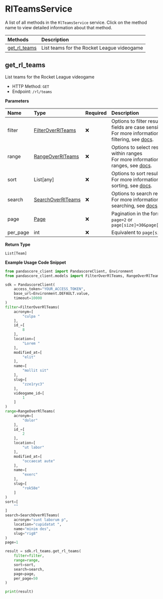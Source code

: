 # RlTeamsService

A list of all methods in the `RlTeamsService` service. Click on the method name to view detailed information about that method.

| Methods                       | Description                                |
| :---------------------------- | :----------------------------------------- |
| [get_rl_teams](#get_rl_teams) | List teams for the Rocket League videogame |

## get_rl_teams

List teams for the Rocket League videogame

- HTTP Method: `GET`
- Endpoint: `/rl/teams`

**Parameters**

| Name     | Type                                                | Required | Description                                                                                                                                         |
| :------- | :-------------------------------------------------- | :------- | :-------------------------------------------------------------------------------------------------------------------------------------------------- |
| filter   | [FilterOverRlTeams](../models/FilterOverRlTeams.md) | ❌       | Options to filter results. String fields are case sensitive <br/>For more information on filtering, see [docs](/docs/filtering-and-sorting#filter). |
| range    | [RangeOverRlTeams](../models/RangeOverRlTeams.md)   | ❌       | Options to select results within ranges <br/>For more information on ranges, see [docs](/docs/filtering-and-sorting#range).                         |
| sort     | List[any]                                           | ❌       | Options to sort results <br/>For more information on sorting, see [docs](/docs/filtering-and-sorting#sort).                                         |
| search   | [SearchOverRlTeams](../models/SearchOverRlTeams.md) | ❌       | Options to search results <br/>For more information on searching, see [docs](/docs/filtering-and-sorting#search).                                   |
| page     | [Page](../models/Page.md)                           | ❌       | Pagination in the form of `page=2` or `page[size]=30&page[number]=2`                                                                                |
| per_page | int                                                 | ❌       | Equivalent to `page[size]`                                                                                                                          |

**Return Type**

`List[Team]`

**Example Usage Code Snippet**

```python
from pandascore_client import PandascoreClient, Environment
from pandascore_client.models import FilterOverRlTeams, RangeOverRlTeams, SearchOverRlTeams

sdk = PandascoreClient(
    access_token="YOUR_ACCESS_TOKEN",
    base_url=Environment.DEFAULT.value,
    timeout=10000
)
filter=FilterOverRlTeams(
    acronym=[
        "culpa "
    ],
    id_=[
        8
    ],
    location=[
        "Lorem "
    ],
    modified_at=[
        "elit"
    ],
    name=[
        "mollit sit"
    ],
    slug=[
        "zze1ryc3"
    ],
    videogame_id=[
        1
    ]
)
range=RangeOverRlTeams(
    acronym=[
        "dolor"
    ],
    id_=[
        2
    ],
    location=[
        "ut labor"
    ],
    modified_at=[
        "occaecat aute"
    ],
    name=[
        "exerc"
    ],
    slug=[
        "rok58e"
    ]
)
sort=[
    ""
]
search=SearchOverRlTeams(
    acronym="sunt laborum p",
    location="cupidatat ",
    name="minim des",
    slug="rig8"
)
page=1

result = sdk.rl_teams.get_rl_teams(
    filter=filter,
    range=range,
    sort=sort,
    search=search,
    page=page,
    per_page=50
)

print(result)
```

<!-- This file was generated by liblab | https://liblab.com/ -->
